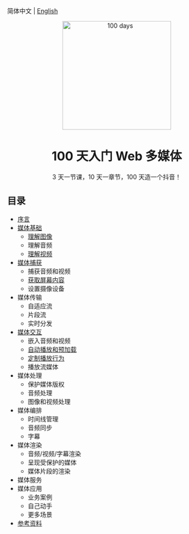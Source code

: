 简体中文 | [English](./README.en-US.md)

<p align="center">
  <img alt="100 days" src="https://user-images.githubusercontent.com/4392234/105186201-6c823400-5b6c-11eb-825d-c97a949233a2.png" width="250px">
</p>

<h1 align="center">
  100 天入门 Web 多媒体
</h1>

<p align="center">
  3 天一节课，10 天一章节，100 天造一个抖音！
</p>

## 目录

- [序言](./zh-cn/00_preface)
- [媒体基础](./zh-cn/01_basic)
  - [理解图像](./zh-cn/01_basic/01_image)
  - 理解音频
  - [理解视频](./zh-cn/01_basic/03_video)
- [媒体捕获](./zh-cn/02_capture)
  - 捕获音频和视频
  - [获取屏幕内容](./zh-cn/02_capture/02_screen_capture)
  - 设置摄像设备
- 媒体传输
  - 自适应流
  - 片段流
  - 实时分发
- [媒体交互](./zh-cn/04_interactive)
  - 嵌入音频和视频
  - [自动播放和预加载](./zh-cn/04_interactive/02_autoplay_and_preload)
  - [定制播放行为](./zh-cn/04_interactive/03_player)
  - 播放流媒体
- 媒体处理
  - 保护媒体版权
  - 音频处理
  - 图像和视频处理
- 媒体编排
  - 时间线管理
  - 音频同步
  - 字幕
- 媒体渲染
  - 音频/视频/字幕渲染
  - 呈现受保护的媒体
  - 媒体片段的渲染
- 媒体服务
- 媒体应用
  - 业务案例
  - 自己动手
  - 更多场景
- [参考资料](./zh-cn/10_reference)